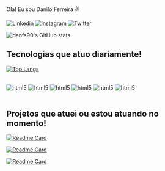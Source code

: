 Ola! Eu sou Danilo Ferreira ✌️

[![Linkedin](https://img.shields.io/badge/LinkedIn-0077B5?style=for-the-badge&logo=linkedin&logoColor=white)](https://www.linkedin.com/in/danilo90fs/)
[![Instagram](https://img.shields.io/badge/Instagram-E4405F?style=for-the-badge&logo=instagram&logoColor=white)](https://www.instagram.com/_danferres)
[![Twitter](https://img.shields.io/badge/Twitter-1DA1F2?style=for-the-badge&logo=twitter&logoColor=white)](https://www.instagram.com/_danferres)

![danfs90's GitHub stats](https://github-readme-stats.vercel.app/api?username=danfs90&show_icons=true&theme=dracula)


## Tecnologias que atuo diariamente!

[![Top Langs](https://github-readme-stats.vercel.app/api/top-langs/?username=danfs90&layout=compact&locale=pt-br)](https://github.com/danfs90/github-readme-stats)

<div style= "display: inline_block"><br/>
    <img align="center" alt="html5" src="https://img.shields.io/badge/Python-14354C?style=for-the-badge&logo=python&logoColor=white"/>
    <img align="center" alt="html5" src="https://img.shields.io/badge/Flask-000000?style=for-the-badge&logo=flask&logoColor=white"/>        
    <img align="center" alt="html5" src="https://img.shields.io/badge/C%23-239120?style=for-the-badge&logo=c-sharp&logoColor=white"/>
    <img align="center" alt="html5" src="https://img.shields.io/badge/Microsoft_Azure-0089D6?style=for-the-badge&logo=microsoft-azure&logoColor=white"/>    
    <img align="center" alt="html5" src="https://img.shields.io/badge/.NET-5C2D91?style=for-the-badge&logo=.net&logoColor=white"/>              
    <img align="center" alt="html5" src="https://img.shields.io/badge/Microsoft_SQL_Server-CC2927?style=for-the-badge&logo=microsoft-sql-server&logoColor=white"/>                

</div><br/>

## Projetos que atuei ou estou atuando no momento!

[![Readme Card](https://github-readme-stats.vercel.app/api/pin/?username=danfs90&repo=telegram-bot-chatgpt)](https://github.com/Danfs90/telegram-bot-chatgpt)

[![Readme Card](https://github-readme-stats.vercel.app/api/pin/?username=danfs90&repo=EditorHTML-CSharp---Estudos)](https://github.com/Danfs90/EditorHTML-CSharp---Estudos)

[![Readme Card](https://github-readme-stats.vercel.app/api/pin/?username=danfs90&repo=curso-django-projeto1)](https://github.com/Danfs90/curso-django-projeto1)
